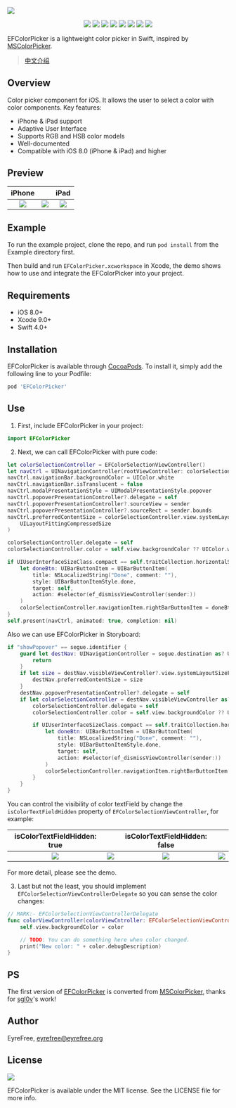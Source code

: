 ![](https://raw.githubusercontent.com/EyreFree/EFColorPicker/master/assets/EFColorPicker.png)

<p align="center">
<a href="https://travis-ci.org/EyreFree/EFColorPicker"><img src="http://img.shields.io/travis/EyreFree/EFColorPicker.svg"></a>
<a href="http://cocoapods.org/pods/EFColorPicker"><img src="https://img.shields.io/cocoapods/v/EFColorPicker.svg?style=flat"></a>
<a href="http://cocoapods.org/pods/EFColorPicker"><img src="https://img.shields.io/cocoapods/p/EFColorPicker.svg?style=flat"></a>
<a href="https://github.com/apple/swift"><img src="https://img.shields.io/badge/language-swift-orange.svg"></a>
<a href="https://raw.githubusercontent.com/EyreFree/EFColorPicker/master/LICENSE"><img src="https://img.shields.io/cocoapods/l/EFColorPicker.svg?style=flat"></a>
<a href="https://twitter.com/EyreFree777"><img src="https://img.shields.io/badge/twitter-@EyreFree777-blue.svg?style=flat"></a>
<a href="http://weibo.com/eyrefree777"><img src="https://img.shields.io/badge/weibo-@EyreFree-red.svg?style=flat"></a>
<img src="https://img.shields.io/badge/made%20with-%3C3-orange.svg">
</p>

EFColorPicker is a lightweight color picker in Swift, inspired by [MSColorPicker](https://github.com/sgl0v/MSColorPicker).

> [中文介绍](https://github.com/EyreFree/EFColorPicker/blob/master/README_CN.md)

## Overview

Color picker component for iOS. It allows the user to select a color with color components. Key features:

- iPhone & iPad support
- Adaptive User Interface
- Supports RGB and HSB color models
- Well-documented
- Compatible with iOS 8.0 (iPhone &amp; iPad) and higher

## Preview

| iPhone |   | iPad |
|:---------------------:|:---------------------:|:---------------------:|
![](https://raw.githubusercontent.com/EyreFree/EFColorPicker/master/assets/sample_iphone.png)|![](https://raw.githubusercontent.com/EyreFree/EFColorPicker/master/assets/sample_iphone.gif)|![](https://raw.githubusercontent.com/EyreFree/EFColorPicker/master/assets/sample_ipad.gif)   

## Example

To run the example project, clone the repo, and run `pod install` from the Example directory first.

Then build and run `EFColorPicker.xcworkspace` in Xcode, the demo shows how to use and integrate the EFColorPicker into your project.

## Requirements

- iOS 8.0+
- Xcode 9.0+
- Swift 4.0+

## Installation

EFColorPicker is available through [CocoaPods](http://cocoapods.org). To install
it, simply add the following line to your Podfile:

```ruby
pod 'EFColorPicker'
```

## Use

1. First, include EFColorPicker in your project:

```swift
import EFColorPicker
```

2. Next, we can call EFColorPicker with pure code:

```swift
let colorSelectionController = EFColorSelectionViewController()
let navCtrl = UINavigationController(rootViewController: colorSelectionController)
navCtrl.navigationBar.backgroundColor = UIColor.white
navCtrl.navigationBar.isTranslucent = false
navCtrl.modalPresentationStyle = UIModalPresentationStyle.popover
navCtrl.popoverPresentationController?.delegate = self
navCtrl.popoverPresentationController?.sourceView = sender
navCtrl.popoverPresentationController?.sourceRect = sender.bounds
navCtrl.preferredContentSize = colorSelectionController.view.systemLayoutSizeFitting(
    UILayoutFittingCompressedSize
)

colorSelectionController.delegate = self
colorSelectionController.color = self.view.backgroundColor ?? UIColor.white

if UIUserInterfaceSizeClass.compact == self.traitCollection.horizontalSizeClass {
    let doneBtn: UIBarButtonItem = UIBarButtonItem(
        title: NSLocalizedString("Done", comment: ""),
        style: UIBarButtonItemStyle.done,
        target: self,
        action: #selector(ef_dismissViewController(sender:))
    )
    colorSelectionController.navigationItem.rightBarButtonItem = doneBtn
}
self.present(navCtrl, animated: true, completion: nil)
```

Also we can use EFColorPicker in Storyboard:

```swift
if "showPopover" == segue.identifier {
	guard let destNav: UINavigationController = segue.destination as? UINavigationController else {
	    return
	}
	if let size = destNav.visibleViewController?.view.systemLayoutSizeFitting(UILayoutFittingCompressedSize) {
	    destNav.preferredContentSize = size
	}
	destNav.popoverPresentationController?.delegate = self
	if let colorSelectionController = destNav.visibleViewController as? EFColorSelectionViewController {
	    colorSelectionController.delegate = self
	    colorSelectionController.color = self.view.backgroundColor ?? UIColor.white

	    if UIUserInterfaceSizeClass.compact == self.traitCollection.horizontalSizeClass {
	        let doneBtn: UIBarButtonItem = UIBarButtonItem(
	            title: NSLocalizedString("Done", comment: ""),
	            style: UIBarButtonItemStyle.done,
	            target: self,
	            action: #selector(ef_dismissViewController(sender:))
	        )
	        colorSelectionController.navigationItem.rightBarButtonItem = doneBtn
	    }
	}
}
```

You can control the visibility of color textField by change the `isColorTextFieldHidden` property of `EFColorSelectionViewController`, for example:

| isColorTextFieldHidden: true |   | isColorTextFieldHidden: false |   |
|:---------------------:|:---------------------:|:---------------------:|:---------------------:|
![](https://raw.githubusercontent.com/EyreFree/EFColorPicker/master/assets/sample_iphone1.png)|![](https://raw.githubusercontent.com/EyreFree/EFColorPicker/master/assets/sample_iphone2.png)|![](https://raw.githubusercontent.com/EyreFree/EFColorPicker/master/assets/sample_iphone3.png)|![](https://raw.githubusercontent.com/EyreFree/EFColorPicker/master/assets/sample_iphone4.png)   

For more detail, please see the demo.

3. Last but not the least, you should implement `EFColorSelectionViewControllerDelegate` so you can sense the color changes:

```swift
// MARK:- EFColorSelectionViewControllerDelegate
func colorViewController(colorViewCntroller: EFColorSelectionViewController, didChangeColor color: UIColor) {
    self.view.backgroundColor = color

    // TODO: You can do something here when color changed.
    print("New color: " + color.debugDescription)
}
```

## PS

The first version of [EFColorPicker](https://github.com/EyreFree/EFColorPicker/releases/tag/0.0.1) is converted from [MSColorPicker](https://github.com/sgl0v/MSColorPicker/commit/b15f6cfabf4e406368f730f3f66f823bf1593293), thanks for [sgl0v](https://github.com/sgl0v)'s work!

## Author

EyreFree, eyrefree@eyrefree.org

## License

![](https://upload.wikimedia.org/wikipedia/commons/thumb/f/f8/License_icon-mit-88x31-2.svg/128px-License_icon-mit-88x31-2.svg.png)

EFColorPicker is available under the MIT license. See the LICENSE file for more info.
